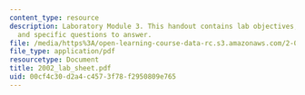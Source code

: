```yaml
---
content_type: resource
description: Laboratory Module 3. This handout contains lab objectives, notes, tasks,
  and specific questions to answer.
file: /media/https%3A/open-learning-course-data-rc.s3.amazonaws.com/2-002-mechanics-and-materials-ii-spring-2004/00cf4c30d2a4c4573f78f2950809e765_2002_lab_sheet.pdf
file_type: application/pdf
resourcetype: Document
title: 2002_lab_sheet.pdf
uid: 00cf4c30-d2a4-c457-3f78-f2950809e765
---
```

